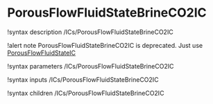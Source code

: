 # PorousFlowFluidStateBrineCO2IC

!syntax description /ICs/PorousFlowFluidStateBrineCO2IC

!alert note
PorousFlowFluidStateBrineCO2IC is deprecated. Just use [PorousFlowFluidStateIC](/PorousFlowFluidStateIC.md)

!syntax parameters /ICs/PorousFlowFluidStateBrineCO2IC

!syntax inputs /ICs/PorousFlowFluidStateBrineCO2IC

!syntax children /ICs/PorousFlowFluidStateBrineCO2IC
